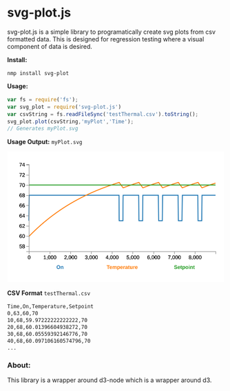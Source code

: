 # svg-plot.js

svg-plot.js is a simple library to programatically create svg plots from csv formatted data. This is designed for regression testing where a visual component of data is desired. 

**Install:**

```console
nmp install svg-plot
```

**Usage:**

```js
var fs = require('fs');
var svg_plot = require('svg-plot.js')
var csvString = fs.readFileSync('testThermal.csv').toString();
svg_plot.plot(csvString,'myPlot','Time');
// Generates myPlot.svg
```

**Usage Output:** `myPlot.svg`

<p align='center'>
    <img src='examples/myPlot.svg'>
</p>

**CSV Format** `testThermal.csv`

```csv
Time,On,Temperature,Setpoint
0,63,60,70
10,68,59.97222222222222,70
20,68,60.01396604938272,70
30,68,60.05559392146776,70
40,68,60.097106160574796,70
...
```

### About: 

This library is a wrapper around d3-node which is a wrapper around d3. 
